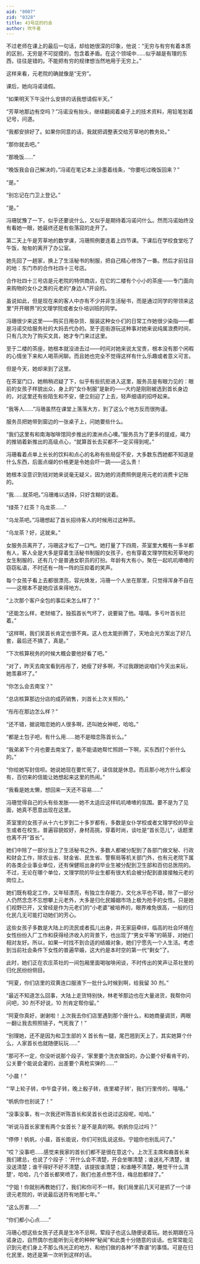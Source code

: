 ```yaml
---
aid: "0007"
zid: "0328"
title: 43号店的约会
author: 吹牛者
---
```


不过老师在课上的最后一句话，却给她很深的印象，他说：“无穷与有穷有着本质的区别，无穷是不可捉摸的，包含着矛盾。在这个领域中……似乎越是有理的东西，往往是错的。不能把有穷的规律想当然地用于无穷上。”

这样来看，元老院的确就像是“无穷”。

课后，她向冯诺请假。

“如果明天下午没什么安排的话我想请假半天。”

“芳草地那边有空吗？”冯诺没有抬头，继续翻阅着桌子上的技术资料，用铅笔划着记号，问道。

“我都安排好了。如果你同意的话，我就把调整表交给芳草地的教务处。”

“那你就去吧。”

“那晚饭……”

“晚饭我会自己解决的，”冯诺在笔记本上涂墨着线条，“你要吃过晚饭回来？”

“是。”

“别忘记在门卫上登记。”

“是。”

冯珊犹豫了一下，似乎还要说什么，又似乎是期待着冯诺问什么。然而冯诺始终没有看她一眼，她最终还是有些落寂的走开了。

第二天上午是芳草地的数学课，冯珊照例要连着上四节课。下课后在学校食堂吃了午饭，匆匆的离开了办公室。

她先回了一趟家，换上了生活秘书的制服，把自己精心修饰了一番。然后才前往目的地：东门市的合作社四十三号店。

合作社四十三号店是元老院的特供商店，在它的二楼有个小小的茶座――专门面向来购物的女仆之类的元老的“身边人”开设的。

虽说如此，但是现在来的客人中亦有不少并非生活秘书，而是通过同学的带领来这里“开开眼界”的文理学院或者女仆培训班的同学。

冯珊很少来这里――购买日用杂货、服装这种女仆们的日常工作她很少染指――都是冯诺交给服务社的大妈去代办的。至于逛街游玩这种事对她来说纯属浪费时间，只有几次为了购买文具，她才专门来过这里。

至于二楼的茶座，她根本就没进去过——时间对她来说太宝贵，根本没有那个闲暇的心情坐下来和人喝茶闲聊。而且她也完全不觉得这样有什么乐趣或者意义可言。

但是今天，她却来到了这里。

在茶室门口，她稍稍迟疑了下，似乎有些抗拒进入这里，服务员是有眼力见的：眼前的女孩子样貌出众，身上的“女仆制服”是新的――大约是刚刚被选到首长身边的，对这里还有些陌生和不安，便立刻迎了上去，轻声细语的招呼起来。

“我等人……”冯珊虽然在课堂上落落大方，到了这么个地方反而很拘谨。

服务员把她带到窗边的一张桌子上，问她要些什么。

“我们这里有和南海咖啡馆同步推出的澳洲点心噢。”服务员为了更多的提成，竭力的推销着新推出的高级点心，“就算首长去买都不一定买得到呢。”

冯珊看着点单上长长的饮料和点心的名称有些局促不安，大多数东西她都不知道是什么东西，后面点缀的价格更是令她会吓一跳――这么贵！

她根本没意识到钱对她来说毫无疑义，因为她的消费照例是用元老的消费卡记账的。

“我……就茶吧。”冯珊难以选择，只好含糊的说着。

“绿茶？红茶？乌龙茶……”

“乌龙茶吧。”冯珊想起了首长招待客人的时候用过这种茶。

“乌龙茶？好，这就来。”

女服务员离开了，冯珊这才松了一口气。她打量了下四周，茶室里大概有一多半都有人，客人全是大多是穿着生活秘书制服的女孩子，也有穿着文理学院和芳草地的女生制服的，还有几个是普通女职员的打扮。年龄有大有小，聚在一起叽叽喳喳的窃窃私语，不时还有一阵一阵的压抑着的笑声。

每个女孩子看上去都很漂亮，容光焕发，冯珊一个人坐在那里，只觉得浑身不自在――这根本不是她应该来得地方。

“上次那个客户全包的事后来怎么样了？”

“还能怎么样，老财缩了。独孤首长气坏了，说要毙了他。嘻嘻。多亏叶首长拦着。”

“这样啊，我们吴首长肯定也很不爽。这人也太能折腾了，天地会光方案出了好几套，最后还不搞了，真是。”

“下次核算税务的时候大概会要他好看了吧。”

“对了，昨天去南宝看到彤彤了，她瘦了好多啊，不过我跟她说咱们今天出来玩，她羡慕坏了。”

“你怎么会去南宝？”

“总店核算那边分店的成药销售，刘首长上次关照的。”

“彤彤在那边怎么样？”

“还不错，据说暗恋她的人很多啊，还叫她女神呢，哈哈。”

“都是土包子吧，有什么用……她不是暗恋陈首长么。”

“我弟弟下个月也要去南宝了，能不能请她帮忙照顾一下啊，买东西打个折什么的。”

“你给她写封信呗。她说她现在要忙死了，读信就是休息。而且那小地方什么都没有，百仞来的信能让她想起来这里的热闹。”

“我看是她太懒，想回来一天还不容易……”

冯珊觉得自己的头有些发胀——她不太适应这样叽叽喳喳的氛围。要不是为了见面，她真不愿意出现在这里。

茶室里的女孩子从十六七岁到二十多岁都有，多数是女仆学校或者文理学校的毕业生或者在校生。普遍容貌姣好，身材高挑，穿着时尚，谈吐是“首长范儿”，话题里也离不开“首长”。

她们中除了一部分当上了生活秘书之外，多数人都被分配到了各部门做文秘、行政和财会工作，除农业省、财金省、民生省、警察局等机关部门外，也有元老院下属的各类企业事业单位，还有保健班出身的毕业生被分配到卫生部和百仞总医院的。不过，无论在哪个单位，文理学院的毕业生都有很大机会被分配到直接接触元老的岗位上。

她们既有稳定工作，又年轻漂亮，有独立生存能力，文化水平也不错，除了一部分人仍然念念不忘想攀上元老外，大多是归化民婚姻市场上极为抢手的女性。只是她们视野已开，又曾经是作为元老们的“小老婆”被培养的，眼界难免很高，一般的归化民几无可能打动她们的芳心。

这些女孩子多数是大陆上的流民或者孤儿出身，并无家庭牵绊，临高的社会环境在女性纷纷入厂工作和获得经济收入的背景下，也出现了“男女平等”的萌芽，对她们相对友好。所以，如果一时找不到合适的结婚对象，她们宁愿先一个人生活。考虑到当前社会条件下女性的普遍早婚，这大约是本时空的第一代“剩女”了。

此时，她们正在农庄茶社的一间包厢里面喝咖啡闲谈，不时传出的笑声让茶社里的归化民纷纷侧目。

“阿夏，你们店里的双黄连口服液下一批什么时候到啊，给我留 30 剂。”

“最近不知道怎么回事，大陆上走货特别快，林老爷那边也在大量进货，我帮你问问吧，30 剂不好说，10 剂肯定帮你留。”

“阿夏你真好，谢谢啦！上次我去你们店里遇到那个唐什么，和她商量调货，两眼一翻让我去照照镜子，气死我了！”

“别理她，还不是因为和卫生部的 X 首长有一腿，尾巴翘到天上了，其实她算个什么，人家首长也就随便玩玩……”

“那可不一定，你没听说那个段子，‘家里要个洗衣做饭的，办公要个好看肯干的，公关要个能说会灌的，出差要个真枪实弹的……’”

“小晨！”

“‘早上轮子转，中午盘子转，晚上骰子转，夜里裙子转’，我们行里传的，嘻嘻。”

“帆帆你也别说了！”

“没事没事，有一次我还听陈首长和吴首长也说过这段呢，哈哈。”

“听说马首长家里有两个女首长？是不是真的啊。帆帆你见过吗？”

“停停！帆帆，小晨，首长能说，你们可别乱说这些。宁姐你也别乱问了。”

“哎？没事吧……感觉来我家的首长们都不是很在意这个。上次王主席和裔首长来我们建总，也说了个段子：‘开什么会不清楚，开会坐哪清楚；谁送礼不清楚，谁没送清楚；谁干得好不好不清楚，该提拔谁清楚；和谁睡不清楚，睡觉干什么清楚’，哈哈，几个首长都笑喷了，我们也差点憋不住，梅总脸都绿了。”

“宁姐！你就别再教她们了，我们和你可不一样。我们局里前几天可是抓了一个诽谤元老院的，听说最后送符有地那七年。”

“这么厉害……”

“你们都小心点……”

冯珊心想这些女孩子还真是生冷不忌啊，荤段子也这么随便说着玩。她长期跟在冯诺身边，自然偶尔也能听到元老的种种“秘闻”和此类十分随意的谈话。也常常能见识到元老们身上不那么伟光正的地方、和他们做的各种“不靠谱”的事情。可是在归化民里，她还是第一次听到这样的话。
